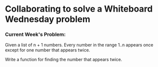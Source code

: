# Collaborating to solve a Whiteboard Wednesday problem

### Current Week's Problem:
Given a list of n + 1 numbers. Every number in the range 1..n appears once except for one number that appears twice.

Write a function for finding the number that appears twice.
